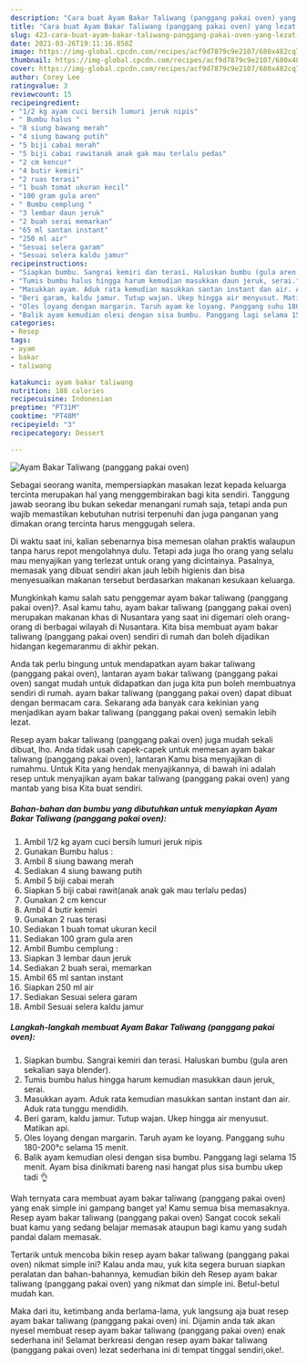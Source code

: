 ```yaml
---
description: "Cara buat Ayam Bakar Taliwang (panggang pakai oven) yang lezat Untuk Jualan"
title: "Cara buat Ayam Bakar Taliwang (panggang pakai oven) yang lezat Untuk Jualan"
slug: 423-cara-buat-ayam-bakar-taliwang-panggang-pakai-oven-yang-lezat-untuk-jualan
date: 2021-03-26T19:11:16.858Z
image: https://img-global.cpcdn.com/recipes/acf9d7879c9e2107/680x482cq70/ayam-bakar-taliwang-panggang-pakai-oven-foto-resep-utama.jpg
thumbnail: https://img-global.cpcdn.com/recipes/acf9d7879c9e2107/680x482cq70/ayam-bakar-taliwang-panggang-pakai-oven-foto-resep-utama.jpg
cover: https://img-global.cpcdn.com/recipes/acf9d7879c9e2107/680x482cq70/ayam-bakar-taliwang-panggang-pakai-oven-foto-resep-utama.jpg
author: Corey Lee
ratingvalue: 3
reviewcount: 15
recipeingredient:
- "1/2 kg ayam cuci bersih lumuri jeruk nipis"
- " Bumbu halus "
- "8 siung bawang merah"
- "4 siung bawang putih"
- "5 biji cabai merah"
- "5 biji cabai rawitanak anak gak mau terlalu pedas"
- "2 cm kencur"
- "4 butir kemiri"
- "2 ruas terasi"
- "1 buah tomat ukuran kecil"
- "100 gram gula aren"
- " Bumbu cemplung "
- "3 lembar daun jeruk"
- "2 buah serai memarkan"
- "65 ml santan instant"
- "250 ml air"
- "Sesuai selera garam"
- "Sesuai selera kaldu jamur"
recipeinstructions:
- "Siapkan bumbu. Sangrai kemiri dan terasi. Haluskan bumbu (gula aren sekalian saya blender)."
- "Tumis bumbu halus hingga harum kemudian masukkan daun jeruk, serai."
- "Masukkan ayam. Aduk rata kemudian masukkan santan instant dan air. Aduk rata tunggu mendidih."
- "Beri garam, kaldu jamur. Tutup wajan. Ukep hingga air menyusut. Matikan api."
- "Oles loyang dengan margarin. Taruh ayam ke loyang. Panggang suhu 180-200°c selama 15 menit."
- "Balik ayam kemudian olesi dengan sisa bumbu. Panggang lagi selama 15 menit. Ayam bisa dinikmati bareng nasi hangat plus sisa bumbu ukep tadi 👌"
categories:
- Resep
tags:
- ayam
- bakar
- taliwang

katakunci: ayam bakar taliwang 
nutrition: 188 calories
recipecuisine: Indonesian
preptime: "PT31M"
cooktime: "PT48M"
recipeyield: "3"
recipecategory: Dessert

---
```



![Ayam Bakar Taliwang (panggang pakai oven)](https://img-global.cpcdn.com/recipes/acf9d7879c9e2107/680x482cq70/ayam-bakar-taliwang-panggang-pakai-oven-foto-resep-utama.jpg)

Sebagai seorang wanita, mempersiapkan masakan lezat kepada keluarga tercinta merupakan hal yang menggembirakan bagi kita sendiri. Tanggung jawab seorang ibu bukan sekedar menangani rumah saja, tetapi anda pun wajib memastikan kebutuhan nutrisi terpenuhi dan juga panganan yang dimakan orang tercinta harus menggugah selera.

Di waktu  saat ini, kalian sebenarnya bisa memesan olahan praktis walaupun tanpa harus repot mengolahnya dulu. Tetapi ada juga lho orang yang selalu mau menyajikan yang terlezat untuk orang yang dicintainya. Pasalnya, memasak yang dibuat sendiri akan jauh lebih higienis dan bisa menyesuaikan makanan tersebut berdasarkan makanan kesukaan keluarga. 



Mungkinkah kamu salah satu penggemar ayam bakar taliwang (panggang pakai oven)?. Asal kamu tahu, ayam bakar taliwang (panggang pakai oven) merupakan makanan khas di Nusantara yang saat ini digemari oleh orang-orang di berbagai wilayah di Nusantara. Kita bisa membuat ayam bakar taliwang (panggang pakai oven) sendiri di rumah dan boleh dijadikan hidangan kegemaranmu di akhir pekan.

Anda tak perlu bingung untuk mendapatkan ayam bakar taliwang (panggang pakai oven), lantaran ayam bakar taliwang (panggang pakai oven) sangat mudah untuk didapatkan dan juga kita pun boleh membuatnya sendiri di rumah. ayam bakar taliwang (panggang pakai oven) dapat dibuat dengan bermacam cara. Sekarang ada banyak cara kekinian yang menjadikan ayam bakar taliwang (panggang pakai oven) semakin lebih lezat.

Resep ayam bakar taliwang (panggang pakai oven) juga mudah sekali dibuat, lho. Anda tidak usah capek-capek untuk memesan ayam bakar taliwang (panggang pakai oven), lantaran Kamu bisa menyajikan di rumahmu. Untuk Kita yang hendak menyajikannya, di bawah ini adalah resep untuk menyajikan ayam bakar taliwang (panggang pakai oven) yang mantab yang bisa Kita buat sendiri.

<!--inarticleads1-->

##### Bahan-bahan dan bumbu yang dibutuhkan untuk menyiapkan Ayam Bakar Taliwang (panggang pakai oven):

1. Ambil 1/2 kg ayam cuci bersih lumuri jeruk nipis
1. Gunakan  Bumbu halus :
1. Ambil 8 siung bawang merah
1. Sediakan 4 siung bawang putih
1. Ambil 5 biji cabai merah
1. Siapkan 5 biji cabai rawit(anak anak gak mau terlalu pedas)
1. Gunakan 2 cm kencur
1. Ambil 4 butir kemiri
1. Gunakan 2 ruas terasi
1. Sediakan 1 buah tomat ukuran kecil
1. Sediakan 100 gram gula aren
1. Ambil  Bumbu cemplung :
1. Siapkan 3 lembar daun jeruk
1. Sediakan 2 buah serai, memarkan
1. Ambil 65 ml santan instant
1. Siapkan 250 ml air
1. Sediakan Sesuai selera garam
1. Ambil Sesuai selera kaldu jamur




<!--inarticleads2-->

##### Langkah-langkah membuat Ayam Bakar Taliwang (panggang pakai oven):

1. Siapkan bumbu. Sangrai kemiri dan terasi. Haluskan bumbu (gula aren sekalian saya blender).
1. Tumis bumbu halus hingga harum kemudian masukkan daun jeruk, serai.
1. Masukkan ayam. Aduk rata kemudian masukkan santan instant dan air. Aduk rata tunggu mendidih.
1. Beri garam, kaldu jamur. Tutup wajan. Ukep hingga air menyusut. Matikan api.
1. Oles loyang dengan margarin. Taruh ayam ke loyang. Panggang suhu 180-200°c selama 15 menit.
1. Balik ayam kemudian olesi dengan sisa bumbu. Panggang lagi selama 15 menit. Ayam bisa dinikmati bareng nasi hangat plus sisa bumbu ukep tadi 👌




Wah ternyata cara membuat ayam bakar taliwang (panggang pakai oven) yang enak simple ini gampang banget ya! Kamu semua bisa memasaknya. Resep ayam bakar taliwang (panggang pakai oven) Sangat cocok sekali buat kamu yang sedang belajar memasak ataupun bagi kamu yang sudah pandai dalam memasak.

Tertarik untuk mencoba bikin resep ayam bakar taliwang (panggang pakai oven) nikmat simple ini? Kalau anda mau, yuk kita segera buruan siapkan peralatan dan bahan-bahannya, kemudian bikin deh Resep ayam bakar taliwang (panggang pakai oven) yang nikmat dan simple ini. Betul-betul mudah kan. 

Maka dari itu, ketimbang anda berlama-lama, yuk langsung aja buat resep ayam bakar taliwang (panggang pakai oven) ini. Dijamin anda tak akan nyesel membuat resep ayam bakar taliwang (panggang pakai oven) enak sederhana ini! Selamat berkreasi dengan resep ayam bakar taliwang (panggang pakai oven) lezat sederhana ini di tempat tinggal sendiri,oke!.

